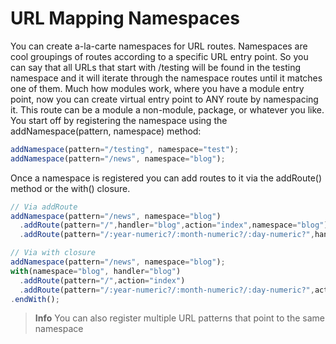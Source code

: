 # URL Mapping Namespaces

You can create a-la-carte namespaces for URL routes. Namespaces are cool groupings of routes according to a specific URL entry point. So you can say that all URLs that start with /testing will be found in the testing namespace and it will iterate through the namespace routes until it matches one of them. Much how modules work, where you have a module entry point, now you can create virtual entry point to ANY route by namespacing it. This route can be a module a non-module, package, or whatever you like. You start off by registering the namespace using the addNamespace(pattern, namespace) method:

```js
addNamespace(pattern="/testing", namespace="test");
addNamespace(pattern="/news", namespace="blog");
```

Once a namespace is registered you can add routes to it via the addRoute() method or the with() closure.

```js
// Via addRoute
addNamespace(pattern="/news", namespace="blog")
  .addRoute(pattern="/",handler="blog",action="index",namespace="blog")
  .addRoute(pattern="/:year-numeric?/:month-numeric?/:day-numeric?",handler="blog",action="index",namespace="blog");

// Via with closure
addNamespace(pattern="/news", namespace="blog");
with(namespace="blog", handler="blog")
  .addRoute(pattern="/",action="index")
  .addRoute(pattern="/:year-numeric?/:month-numeric?/:day-numeric?",action="index");
.endWith();
```

> **Info** You can also register multiple URL patterns that point to the same namespace

